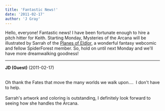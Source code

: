 ```yaml
---
title: 'Fantastic News!'
date: '2011-02-17'
author: 'J Gray'
---
```


Hello, everyone! Fantastic news! I have been fortunate enough to hire a pitch hitter for Keith. Starting Monday, Mysteries of the Arcana will be illustrated by Sarrah of the <a name="" target="_blank" classname="" class="" href="http://www.eldlor.com/">Planes of Eldlor</a>, a wonderful fantasy webcomic and fellow SpiderForest member. So, hold on until next Monday and we'll have more dreamwalking goodness!<br>

---
**JD (Guest)** (2011-02-17)

<br> Oh thank the Fates that move the many worlds we walk upon....&nbsp; I don't have to help.<br><br>Sarrah's artwork and coloring is outstanding, I definitely look forward to seeing how she handles the Arcana. <br>

